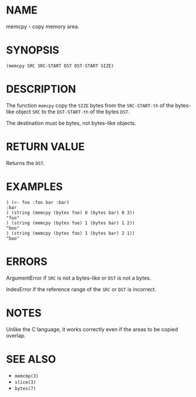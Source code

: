 # NAME
memcpy - copy memory area.

# SYNOPSIS

    (memcpy SRC SRC-START DST DST-START SIZE)

# DESCRIPTION
The function `memcpy` copy the `SIZE` bytes from the `SRC-START-th` of the bytes-like object `SRC` to the `DST-START-th` of the bytes `DST`.

The destination must be bytes, not bytes-like objects.

# RETURN VALUE
Returns the `DST`.

# EXAMPLES

    ) (<- foo :foo bar :bar)
    :bar
    ) (string (memcpy (bytes foo) 0 (bytes bar) 0 3))
    "foo"
    ) (string (memcpy (bytes foo) 1 (bytes bar) 1 2))
    "boo"
    ) (string (memcpy (bytes foo) 1 (bytes bar) 2 1))
    "bao"

# ERRORS
ArgumentError if `SRC` is not a bytes-like or `DST` is not a bytes.

IndexError if the reference range of the `SRC` or `DST` is incorrect.

# NOTES
Unlike the C language, it works correctly even if the areas to be copied overlap.

# SEE ALSO
- `memcmp(3)`
- `slice(3)`
- `bytes(7)`

